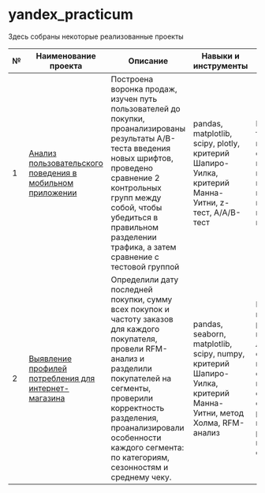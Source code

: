 # yandex_practicum

Здесь собраны некоторые реализованные проекты

| № |	Наименование проекта	| Описание	| Навыки и инструменты | Выводы |
| - | --- | --- | --- | --- |
| 1 | [Анализ пользовательского поведения в мобильном приложении](https://github.com/yulia-alexeychuk/yandex_practicum/tree/main/project_user_behavior) | Построена воронка продаж, изучен путь пользователей до покупки, проанализированы результаты A/B-теста введения новых шрифтов, проведено сравнение 2 контрольных групп между собой, чтобы убедиться в правильном разделении трафика, а затем сравнение с тестовой группой | pandas, matplotlib, scipy, plotly, критерий Шапиро-Уилка, критерий Манна-Уитни, z-тест, A/A/B-тест | По результатам тестирования нет оснований считать, что изменение шрифта влияет на поведение пользователей в негативном или позитивном ключе. |
| 2 | [Выявление профилей потребления для интернет-магазина](https://github.com/yulia-alexeychuk/yandex_practicum/tree/main/e-commerce_project) | Определили дату последней покупки, сумму всех покупок и частоту заказов для каждого покупателя, провели RFM-анализ и разделили покупателей на сегменты, проверили корректность разделения, проанализировали особенности каждого сегмента: по категориям, сезонностям и среднему чеку. | pandas, seaborn, matplotlib, scipy, numpy, критерий Шапиро-Уилка, критерий Манна-Уитни, метод Холма, RFM-анализ | По результатам проекта мы разделили покупателей на лояльных, спящих и потерянных и на основе выявленных особенностей сформулировали рекомендации по рекламным рассылках для каждого сегмента. |
